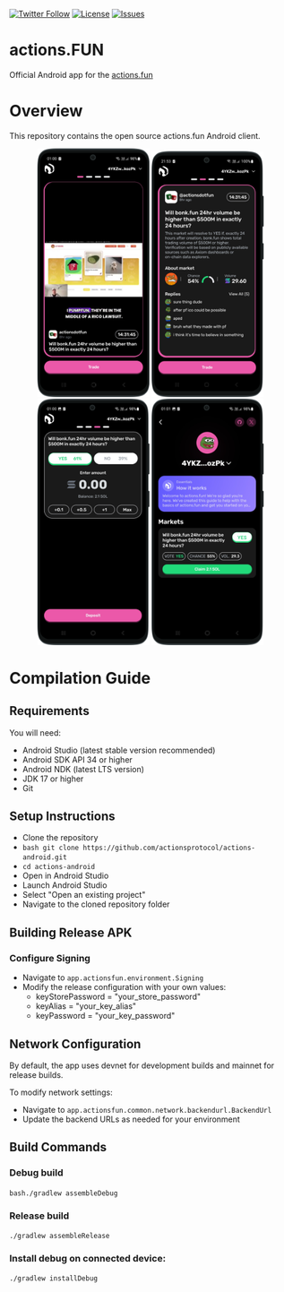 [![Twitter Follow](https://img.shields.io/twitter/follow/actionsdotfun?style=social)](https://x.com/actionsdotfun)
[![License](https://img.shields.io/github/license/actionsprotocol/actions-android)](LICENSE)
[![Issues](https://img.shields.io/github/issues/actionsprotocol/actions-android)](https://github.com/actionsprotocol/actions-android/issues)

# actions.FUN
Official Android app for the [actions.fun](https://app.actions.fun)

# Overview
This repository contains the open source actions.fun Android client.

<div align="center">
  <img src="dappstore/media/screenshot_1.png" width="200" alt="Screenshot 1">
  <img src="dappstore/media/screenshot_2.png" width="200" alt="Screenshot 2">
  <img src="dappstore/media/screenshot_3.png" width="200" alt="Screenshot 3">
  <img src="dappstore/media/screenshot_4.png" width="200" alt="Screenshot 4">
</div>

# Compilation Guide

## Requirements
You will need:
- Android Studio (latest stable version recommended)
- Android SDK API 34 or higher
- Android NDK (latest LTS version)
- JDK 17 or higher
- Git

## Setup Instructions
- Clone the repository
- `bash git clone https://github.com/actionsprotocol/actions-android.git`
- `cd actions-android`
- Open in Android Studio
- Launch Android Studio
- Select "Open an existing project"
- Navigate to the cloned repository folder

## Building Release APK

### Configure Signing
- Navigate to `app.actionsfun.environment.Signing`
- Modify the release configuration with your own values:
  - keyStorePassword = "your_store_password"
  - keyAlias = "your_key_alias"
  - keyPassword = "your_key_password"

## Network Configuration
By default, the app uses devnet for development builds and mainnet for release builds. 

To modify network settings:
- Navigate to `app.actionsfun.common.network.backendurl.BackendUrl`
- Update the backend URLs as needed for your environment

## Build Commands

### Debug build
`bash./gradlew assembleDebug`

### Release build
`./gradlew assembleRelease`

### Install debug on connected device:
`./gradlew installDebug`